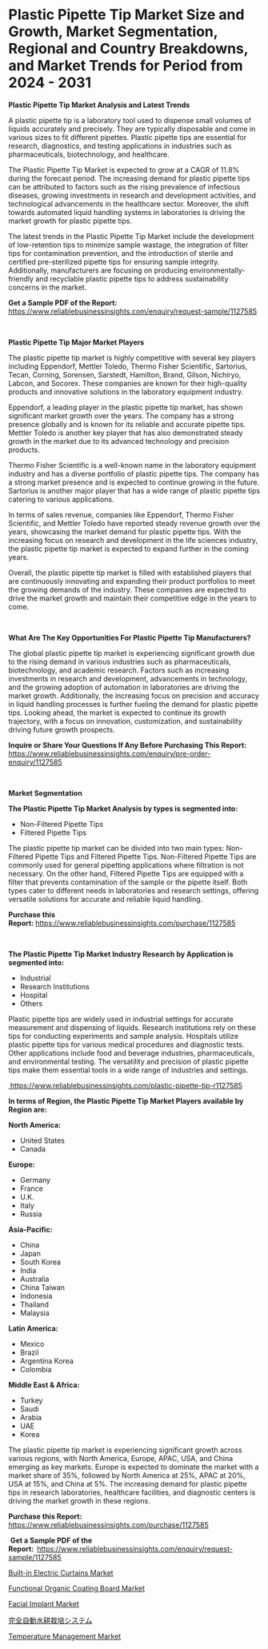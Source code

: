 <p><h1>Plastic Pipette Tip Market Size and Growth, Market Segmentation, Regional and Country Breakdowns, and Market Trends for Period from 2024 -  2031</h1></p><p><strong>Plastic Pipette Tip Market Analysis and Latest Trends</strong></p>
<p><p>A plastic pipette tip is a laboratory tool used to dispense small volumes of liquids accurately and precisely. They are typically disposable and come in various sizes to fit different pipettes. Plastic pipette tips are essential for research, diagnostics, and testing applications in industries such as pharmaceuticals, biotechnology, and healthcare.</p><p>The Plastic Pipette Tip Market is expected to grow at a CAGR of 11.8% during the forecast period. The increasing demand for plastic pipette tips can be attributed to factors such as the rising prevalence of infectious diseases, growing investments in research and development activities, and technological advancements in the healthcare sector. Moreover, the shift towards automated liquid handling systems in laboratories is driving the market growth for plastic pipette tips.</p><p>The latest trends in the Plastic Pipette Tip Market include the development of low-retention tips to minimize sample wastage, the integration of filter tips for contamination prevention, and the introduction of sterile and certified pre-sterilized pipette tips for ensuring sample integrity. Additionally, manufacturers are focusing on producing environmentally-friendly and recyclable plastic pipette tips to address sustainability concerns in the market.</p></p>
<p><strong>Get a Sample PDF of the Report:&nbsp;</strong> <a href="https://www.reliablebusinessinsights.com/enquiry/request-sample/1127585">https://www.reliablebusinessinsights.com/enquiry/request-sample/1127585</a></p>
<p>&nbsp;</p>
<p><strong>Plastic Pipette Tip Major Market Players</strong></p>
<p><p>The plastic pipette tip market is highly competitive with several key players including Eppendorf, Mettler Toledo, Thermo Fisher Scientific, Sartorius, Tecan, Corning, Sorensen, Sarstedt, Hamilton, Brand, Gilson, Nichiryo, Labcon, and Socorex. These companies are known for their high-quality products and innovative solutions in the laboratory equipment industry.</p><p>Eppendorf, a leading player in the plastic pipette tip market, has shown significant market growth over the years. The company has a strong presence globally and is known for its reliable and accurate pipette tips. Mettler Toledo is another key player that has also demonstrated steady growth in the market due to its advanced technology and precision products.</p><p>Thermo Fisher Scientific is a well-known name in the laboratory equipment industry and has a diverse portfolio of plastic pipette tips. The company has a strong market presence and is expected to continue growing in the future. Sartorius is another major player that has a wide range of plastic pipette tips catering to various applications.</p><p>In terms of sales revenue, companies like Eppendorf, Thermo Fisher Scientific, and Mettler Toledo have reported steady revenue growth over the years, showcasing the market demand for plastic pipette tips. With the increasing focus on research and development in the life sciences industry, the plastic pipette tip market is expected to expand further in the coming years.</p><p>Overall, the plastic pipette tip market is filled with established players that are continuously innovating and expanding their product portfolios to meet the growing demands of the industry. These companies are expected to drive the market growth and maintain their competitive edge in the years to come.</p></p>
<p>&nbsp;</p>
<p><strong>What Are The Key Opportunities For Plastic Pipette Tip Manufacturers?</strong></p>
<p><p>The global plastic pipette tip market is experiencing significant growth due to the rising demand in various industries such as pharmaceuticals, biotechnology, and academic research. Factors such as increasing investments in research and development, advancements in technology, and the growing adoption of automation in laboratories are driving the market growth. Additionally, the increasing focus on precision and accuracy in liquid handling processes is further fueling the demand for plastic pipette tips. Looking ahead, the market is expected to continue its growth trajectory, with a focus on innovation, customization, and sustainability driving future growth prospects.</p></p>
<p><strong>Inquire or Share Your Questions If Any Before Purchasing This Report:</strong> <a href="https://www.reliablebusinessinsights.com/enquiry/pre-order-enquiry/1127585">https://www.reliablebusinessinsights.com/enquiry/pre-order-enquiry/1127585</a></p>
<p>&nbsp;</p>
<p><strong>Market Segmentation</strong></p>
<p><strong>The Plastic Pipette Tip Market Analysis by types is segmented into:</strong></p>
<p><ul><li>Non-Filtered Pipette Tips</li><li>Filtered Pipette Tips</li></ul></p>
<p><p>The plastic pipette tip market can be divided into two main types: Non-Filtered Pipette Tips and Filtered Pipette Tips. Non-Filtered Pipette Tips are commonly used for general pipetting applications where filtration is not necessary. On the other hand, Filtered Pipette Tips are equipped with a filter that prevents contamination of the sample or the pipette itself. Both types cater to different needs in laboratories and research settings, offering versatile solutions for accurate and reliable liquid handling.</p></p>
<p><strong>Purchase this Report:&nbsp;</strong><a href="https://www.reliablebusinessinsights.com/purchase/1127585">https://www.reliablebusinessinsights.com/purchase/1127585</a></p>
<p>&nbsp;</p>
<p><strong>The Plastic Pipette Tip Market Industry Research by Application is segmented into:</strong></p>
<p><ul><li>Industrial</li><li>Research Institutions</li><li>Hospital</li><li>Others</li></ul></p>
<p><p>Plastic pipette tips are widely used in industrial settings for accurate measurement and dispensing of liquids. Research institutions rely on these tips for conducting experiments and sample analysis. Hospitals utilize plastic pipette tips for various medical procedures and diagnostic tests. Other applications include food and beverage industries, pharmaceuticals, and environmental testing. The versatility and precision of plastic pipette tips make them essential tools in a wide range of industries and settings.</p></p>
<p><a href="https://www.reliablebusinessinsights.com/plastic-pipette-tip-r1127585">&nbsp;https://www.reliablebusinessinsights.com/plastic-pipette-tip-r1127585</a></p>
<p><strong>In terms of Region, the Plastic Pipette Tip Market Players available by Region are:</strong></p>
<p>
    <p> <strong> North America: </strong>
        <ul>
            <li>United States</li>
            <li>Canada</li>
        </ul>
        </p> 
    <p> <strong> Europe: </strong>
        <ul>
            <li>Germany</li>
            <li>France</li>
            <li>U.K.</li>
            <li>Italy</li>
            <li>Russia</li>
        </ul>
        </p> 
    <p> <strong> Asia-Pacific: </strong>
        <ul>
            <li>China</li>
            <li>Japan</li>
            <li>South Korea</li>
            <li>India</li>
            <li>Australia</li>
            <li>China Taiwan</li>
            <li>Indonesia</li>
            <li>Thailand</li>
            <li>Malaysia</li>
        </ul>
        </p> 
    <p> <strong> Latin America: </strong>
        <ul>
            <li>Mexico</li>
            <li>Brazil</li>
            <li>Argentina Korea</li>
            <li>Colombia</li>
        </ul>
        </p> 
    <p> <strong> Middle East & Africa: </strong>
        <ul>
            <li>Turkey</li>
            <li>Saudi</li>
            <li>Arabia</li>
            <li>UAE</li>
            <li>Korea</li>
        </ul>
    </p>
    </p>
<p><p>The plastic pipette tip market is experiencing significant growth across various regions, with North America, Europe, APAC, USA, and China emerging as key markets. Europe is expected to dominate the market with a market share of 35%, followed by North America at 25%, APAC at 20%, USA at 15%, and China at 5%. The increasing demand for plastic pipette tips in research laboratories, healthcare facilities, and diagnostic centers is driving the market growth in these regions.</p></p>
<p><strong>Purchase this Report: </strong><a href="https://www.reliablebusinessinsights.com/purchase/1127585">https://www.reliablebusinessinsights.com/purchase/1127585</a></p>
<p>&nbsp;<strong>Get a Sample PDF of the Report:&nbsp;&nbsp;</strong><a href="https://www.reliablebusinessinsights.com/enquiry/request-sample/1127585">https://www.reliablebusinessinsights.com/enquiry/request-sample/1127585</a></p>
<p><strong></strong></p>
<p><p><a href="https://www.linkedin.com/pulse/deep-dive-built-in-electric-curtains-market-itstrends-segmentation-ddwpf">Built-in Electric Curtains Market</a></p><p><a href="https://www.linkedin.com/pulse/insights-functional-organic-coating-board-market-size-which-ye2ff">Functional Organic Coating Board Market</a></p><p><a href="https://github.com/jerrycopelandthomaswsqd8q/Market-Research-Report-List-3/blob/main/facial-implant-market.md">Facial Implant Market</a></p><p><a href="https://github.com/andrade7361/Market-Research-Report-List-2/blob/main/8562044172641.md">完全自動水耕栽培システム</a></p><p><a href="https://github.com/yoshih12/Market-Research-Report-List-4/blob/main/temperature-management-market.md">Temperature Management Market</a></p></p>